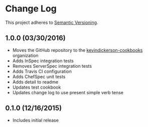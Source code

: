 # Change Log

This project adheres to [Semantic Versioning](http://semver.org/).

## 1.0.0 (03/30/2016)

- Moves the GitHub repository to the [kevindickerson-cookbooks][kevindickerson-cookbooks] organization
- Adds InSpec integration tests
- Removes ServerSpec integration tests
- Adds Travis CI configuration
- Adds ChefSpec unit tests
- Adds detail to readme
- Updates test cookbook
- Updates change log to use present simple verb tense

## 0.1.0 (12/16/2015)

- Includes initial release

[kevindickerson-cookbooks]: https://github.com/kevindickerson-cookbooks
